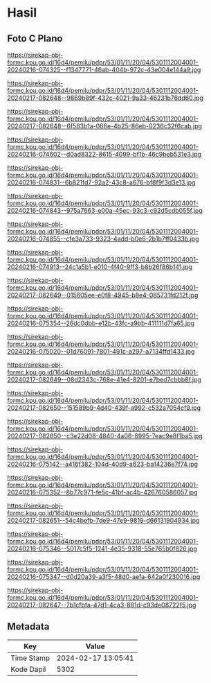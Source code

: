 # Hasil

## Foto C Plano

https://sirekap-obj-formc.kpu.go.id/16d4/pemilu/pdpr/53/01/11/20/04/5301112004001-20240216-074325--f1347771-46ab-404b-972c-43e004e144a9.jpg

https://sirekap-obj-formc.kpu.go.id/16d4/pemilu/pdpr/53/01/11/20/04/5301112004001-20240217-082648--9869b89f-432c-4021-9a33-46231b76dd60.jpg

https://sirekap-obj-formc.kpu.go.id/16d4/pemilu/pdpr/53/01/11/20/04/5301112004001-20240217-082648--6f583b1a-066e-4b25-86eb-0236c32f6cab.jpg

https://sirekap-obj-formc.kpu.go.id/16d4/pemilu/pdpr/53/01/11/20/04/5301112004001-20240216-074602--d0ad8322-8615-4099-bf1b-46c9beb531e3.jpg

https://sirekap-obj-formc.kpu.go.id/16d4/pemilu/pdpr/53/01/11/20/04/5301112004001-20240216-074831--6b821fd7-92a2-43c8-a676-bf8f9f3d3e13.jpg

https://sirekap-obj-formc.kpu.go.id/16d4/pemilu/pdpr/53/01/11/20/04/5301112004001-20240216-074843--975a7663-e00a-45ec-93c3-c92d5cdb055f.jpg

https://sirekap-obj-formc.kpu.go.id/16d4/pemilu/pdpr/53/01/11/20/04/5301112004001-20240216-074855--cfe3a733-9323-4add-b0e6-2b1b7ff0433b.jpg

https://sirekap-obj-formc.kpu.go.id/16d4/pemilu/pdpr/53/01/11/20/04/5301112004001-20240216-074913--24c1a5b1-e010-4f40-9ff3-b8b26f86b141.jpg

https://sirekap-obj-formc.kpu.go.id/16d4/pemilu/pdpr/53/01/11/20/04/5301112004001-20240217-082649--015605ee-e0f8-4945-b8e4-085731fd212f.jpg

https://sirekap-obj-formc.kpu.go.id/16d4/pemilu/pdpr/53/01/11/20/04/5301112004001-20240216-075354--26dc0dbb-e12b-43fc-a9bb-411111d7fa65.jpg

https://sirekap-obj-formc.kpu.go.id/16d4/pemilu/pdpr/53/01/11/20/04/5301112004001-20240216-075020--01d76091-7801-491c-a297-a7134ffd1433.jpg

https://sirekap-obj-formc.kpu.go.id/16d4/pemilu/pdpr/53/01/11/20/04/5301112004001-20240217-082649--08d2343c-768e-41e4-8201-e7bed7cbbb8f.jpg

https://sirekap-obj-formc.kpu.go.id/16d4/pemilu/pdpr/53/01/11/20/04/5301112004001-20240217-082650--151589b9-4d40-439f-a992-c532a7054cf9.jpg

https://sirekap-obj-formc.kpu.go.id/16d4/pemilu/pdpr/53/01/11/20/04/5301112004001-20240217-082650--c3e22d08-4840-4a06-8995-7eac9e8f1ba5.jpg

https://sirekap-obj-formc.kpu.go.id/16d4/pemilu/pdpr/53/01/11/20/04/5301112004001-20240216-075142--a416f382-104d-40d9-a623-ba14236e7f74.jpg

https://sirekap-obj-formc.kpu.go.id/16d4/pemilu/pdpr/53/01/11/20/04/5301112004001-20240216-075352--8b77c971-fe5c-41bf-ac4b-426760586057.jpg

https://sirekap-obj-formc.kpu.go.id/16d4/pemilu/pdpr/53/01/11/20/04/5301112004001-20240217-082651--54c4befb-7de9-47e9-9819-d66131904934.jpg

https://sirekap-obj-formc.kpu.go.id/16d4/pemilu/pdpr/53/01/11/20/04/5301112004001-20240216-075346--5017c5f5-1241-4e35-9318-55e765b0f826.jpg

https://sirekap-obj-formc.kpu.go.id/16d4/pemilu/pdpr/53/01/11/20/04/5301112004001-20240216-075347--d0d20a39-a3f5-48d0-aefa-642a0f230016.jpg

https://sirekap-obj-formc.kpu.go.id/16d4/pemilu/pdpr/53/01/11/20/04/5301112004001-20240217-082647--7b1cfbfa-47d1-4ca3-881d-c93de08722f5.jpg


## Metadata

| Key        | Value               |
| ---------- | ------------------- |
| Time Stamp | 2024-02-17 13:05:41 |
| Kode Dapil | 5302                |



